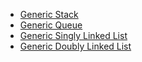 * [Generic Stack](https://github.com/Immanuel-Beena/Data-Structure-Algorithm-Library/blob/master/GenericStack.md)
* [Generic Queue](https://github.com/Immanuel-Beena/Data-Structure-Algorithm-Library/blob/master/GenericQueue.md)
* [Generic Singly Linked List](https://github.com/Immanuel-Beena/Data-Structure-Algorithm-Library/blob/master/GenericSinglyLinkedList.md)
* [Generic Doubly Linked List](https://github.com/Immanuel-Beena/Data-Structure-Algorithm-Library/blob/master/GenericDoublyLinkedList.md)
